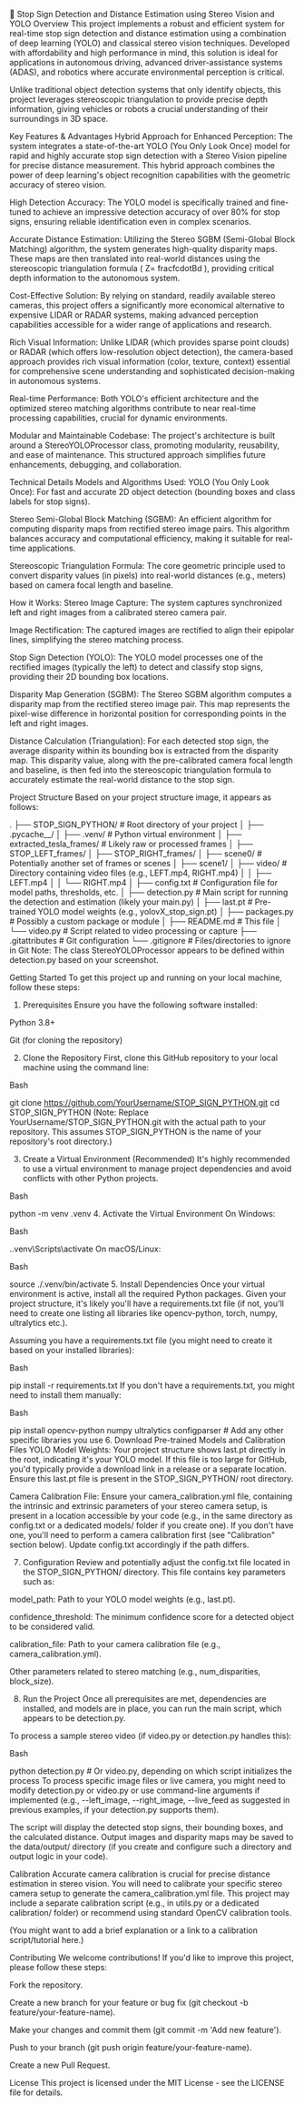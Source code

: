 🛑 Stop Sign Detection and Distance Estimation using Stereo Vision and YOLO
Overview
This project implements a robust and efficient system for real-time stop sign detection and distance estimation using a combination of deep learning (YOLO) and classical stereo vision techniques. Developed with affordability and high performance in mind, this solution is ideal for applications in autonomous driving, advanced driver-assistance systems (ADAS), and robotics where accurate environmental perception is critical.

Unlike traditional object detection systems that only identify objects, this project leverages stereoscopic triangulation to provide precise depth information, giving vehicles or robots a crucial understanding of their surroundings in 3D space.

Key Features & Advantages
Hybrid Approach for Enhanced Perception: The system integrates a state-of-the-art YOLO (You Only Look Once) model for rapid and highly accurate stop sign detection with a Stereo Vision pipeline for precise distance measurement. This hybrid approach combines the power of deep learning's object recognition capabilities with the geometric accuracy of stereo vision.

High Detection Accuracy: The YOLO model is specifically trained and fine-tuned to achieve an impressive detection accuracy of over 80% for stop signs, ensuring reliable identification even in complex scenarios.

Accurate Distance Estimation: Utilizing the Stereo SGBM (Semi-Global Block Matching) algorithm, the system generates high-quality disparity maps. These maps are then translated into real-world distances using the stereoscopic triangulation formula (
Z=
fracfcdotBd
), providing critical depth information to the autonomous system.

Cost-Effective Solution: By relying on standard, readily available stereo cameras, this project offers a significantly more economical alternative to expensive LIDAR or RADAR systems, making advanced perception capabilities accessible for a wider range of applications and research.

Rich Visual Information: Unlike LIDAR (which provides sparse point clouds) or RADAR (which offers low-resolution object detection), the camera-based approach provides rich visual information (color, texture, context) essential for comprehensive scene understanding and sophisticated decision-making in autonomous systems.

Real-time Performance: Both YOLO's efficient architecture and the optimized stereo matching algorithms contribute to near real-time processing capabilities, crucial for dynamic environments.

Modular and Maintainable Codebase: The project's architecture is built around a StereoYOLOProcessor class, promoting modularity, reusability, and ease of maintenance. This structured approach simplifies future enhancements, debugging, and collaboration.

Technical Details
Models and Algorithms Used:
YOLO (You Only Look Once): For fast and accurate 2D object detection (bounding boxes and class labels for stop signs).

Stereo Semi-Global Block Matching (SGBM): An efficient algorithm for computing disparity maps from rectified stereo image pairs. This algorithm balances accuracy and computational efficiency, making it suitable for real-time applications.

Stereoscopic Triangulation Formula: The core geometric principle used to convert disparity values (in pixels) into real-world distances (e.g., meters) based on camera focal length and baseline.

How it Works:
Stereo Image Capture: The system captures synchronized left and right images from a calibrated stereo camera pair.

Image Rectification: The captured images are rectified to align their epipolar lines, simplifying the stereo matching process.

Stop Sign Detection (YOLO): The YOLO model processes one of the rectified images (typically the left) to detect and classify stop signs, providing their 2D bounding box locations.

Disparity Map Generation (SGBM): The Stereo SGBM algorithm computes a disparity map from the rectified stereo image pair. This map represents the pixel-wise difference in horizontal position for corresponding points in the left and right images.

Distance Calculation (Triangulation): For each detected stop sign, the average disparity within its bounding box is extracted from the disparity map. This disparity value, along with the pre-calibrated camera focal length and baseline, is then fed into the stereoscopic triangulation formula to accurately estimate the real-world distance to the stop sign.

Project Structure
Based on your project structure image, it appears as follows:

.
├── STOP_SIGN_PYTHON/             # Root directory of your project
│   ├── .pycache__/
│   ├── .venv/                      # Python virtual environment
│   ├── extracted_tesla_frames/     # Likely raw or processed frames
│   ├── STOP_LEFT_frames/
│   ├── STOP_RIGHT_frames/
│   ├── scene0/                     # Potentially another set of frames or scenes
│   ├── scene1/
│   ├── video/                      # Directory containing video files (e.g., LEFT.mp4, RIGHT.mp4)
│   │   ├── LEFT.mp4
│   │   └── RIGHT.mp4
│   ├── config.txt                  # Configuration file for model paths, thresholds, etc.
│   ├── detection.py                # Main script for running the detection and estimation (likely your main.py)
│   ├── last.pt                     # Pre-trained YOLO model weights (e.g., yolovX_stop_sign.pt)
│   ├── packages.py                 # Possibly a custom package or module
│   ├── README.md                   # This file
│   └── video.py                    # Script related to video processing or capture
├── .gitattributes                  # Git configuration
└── .gitignore                      # Files/directories to ignore in Git
Note: The class StereoYOLOProcessor appears to be defined within detection.py based on your screenshot.

Getting Started
To get this project up and running on your local machine, follow these steps:

1. Prerequisites
Ensure you have the following software installed:

Python 3.8+

Git (for cloning the repository)

2. Clone the Repository
First, clone this GitHub repository to your local machine using the command line:

Bash

git clone https://github.com/YourUsername/STOP_SIGN_PYTHON.git
cd STOP_SIGN_PYTHON
(Note: Replace YourUsername/STOP_SIGN_PYTHON.git with the actual path to your repository. This assumes STOP_SIGN_PYTHON is the name of your repository's root directory.)

3. Create a Virtual Environment (Recommended)
It's highly recommended to use a virtual environment to manage project dependencies and avoid conflicts with other Python projects.

Bash

python -m venv .venv
4. Activate the Virtual Environment
On Windows:

Bash

.\.venv\Scripts\activate
On macOS/Linux:

Bash

source ./.venv/bin/activate
5. Install Dependencies
Once your virtual environment is active, install all the required Python packages. Given your project structure, it's likely you'll have a requirements.txt file (if not, you'll need to create one listing all libraries like opencv-python, torch, numpy, ultralytics etc.).

Assuming you have a requirements.txt file (you might need to create it based on your installed libraries):

Bash

pip install -r requirements.txt
If you don't have a requirements.txt, you might need to install them manually:

Bash

pip install opencv-python numpy ultralytics configparser # Add any other specific libraries you use
6. Download Pre-trained Models and Calibration Files
YOLO Model Weights: Your project structure shows last.pt directly in the root, indicating it's your YOLO model. If this file is too large for GitHub, you'd typically provide a download link in a release or a separate location. Ensure this last.pt file is present in the STOP_SIGN_PYTHON/ root directory.

Camera Calibration File: Ensure your camera_calibration.yml file, containing the intrinsic and extrinsic parameters of your stereo camera setup, is present in a location accessible by your code (e.g., in the same directory as config.txt or a dedicated models/ folder if you create one). If you don't have one, you'll need to perform a camera calibration first (see "Calibration" section below). Update config.txt accordingly if the path differs.

7. Configuration
Review and potentially adjust the config.txt file located in the STOP_SIGN_PYTHON/ directory. This file contains key parameters such as:

model_path: Path to your YOLO model weights (e.g., last.pt).

confidence_threshold: The minimum confidence score for a detected object to be considered valid.

calibration_file: Path to your camera calibration file (e.g., camera_calibration.yml).

Other parameters related to stereo matching (e.g., num_disparities, block_size).

8. Run the Project
Once all prerequisites are met, dependencies are installed, and models are in place, you can run the main script, which appears to be detection.py.

To process a sample stereo video (if video.py or detection.py handles this):

Bash

python detection.py # Or video.py, depending on which script initializes the process
To process specific image files or live camera, you might need to modify detection.py or video.py or use command-line arguments if implemented (e.g., --left_image, --right_image, --live_feed as suggested in previous examples, if your detection.py supports them).

The script will display the detected stop signs, their bounding boxes, and the calculated distance. Output images and disparity maps may be saved to the data/output/ directory (if you create and configure such a directory and output logic in your code).

Calibration
Accurate camera calibration is crucial for precise distance estimation in stereo vision. You will need to calibrate your specific stereo camera setup to generate the camera_calibration.yml file. This project may include a separate calibration script (e.g., in utils.py or a dedicated calibration/ folder) or recommend using standard OpenCV calibration tools.

(You might want to add a brief explanation or a link to a calibration script/tutorial here.)

Contributing
We welcome contributions! If you'd like to improve this project, please follow these steps:

Fork the repository.

Create a new branch for your feature or bug fix (git checkout -b feature/your-feature-name).

Make your changes and commit them (git commit -m 'Add new feature').

Push to your branch (git push origin feature/your-feature-name).

Create a new Pull Request.

License
This project is licensed under the MIT License - see the LICENSE file for details.








